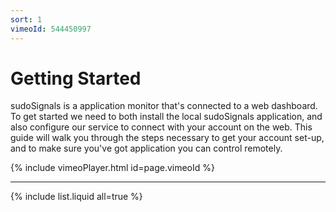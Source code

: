 ```yaml
---
sort: 1
vimeoId: 544450997
---
```


# Getting Started

sudoSignals is a application monitor that's connected to a web dashboard. To get started we need to both install the local sudoSignals application, and also configure our service to connect with your account on the web. This guide will walk you through the steps necessary to get your account set-up, and to make sure you've got application you can control remotely. 

{% include vimeoPlayer.html id=page.vimeoId %}

--- 

{% include list.liquid all=true %}


